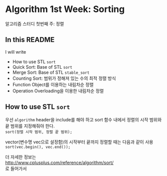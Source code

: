 # Algorithm 1st Week: Sorting
알고리즘 스터디 첫번째 주: 정렬

## In this README
I will write
  + How to use STL  ```sort```
  + Quick Sort: Base of STL ```sort```
  + Merge Sort: Base of STL ```stable_sort```
  + Counting Sort: 범위가 정해져 있는 수의 최적 정렬 방식
  + Function Object를 이용하는 내림차순 정렬
  + Operation Overloading을 이용한 내림차순 정렬

## How to use STL ```sort```
우선 ```algorithm``` header을 include를 해야 하고 sort 함수 내에서 정렬의 시작 범위와 끝 범위를 지정해줘야 한다.   
```sort(정렬 시작 범위, 정렬 끝 범위);```

vector(변수명 vec으로 설정함)의 시작부터 끝까지 정렬할 때는 다음과 같이 사용   
```sort(vec.begin(), vec.end());```   

더 자세한 정보는   
http://www.cplusplus.com/reference/algorithm/sort/   
로 들어가서 

